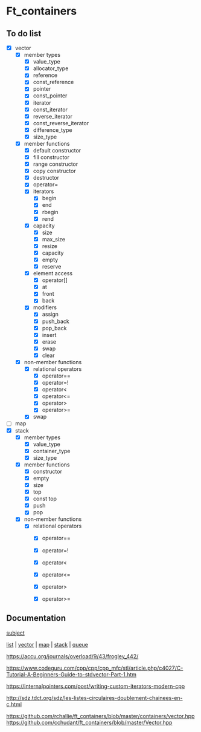 # Ft_containers

## To do list

- [x] vector
    - [x] member types
        - [x] value_type
        - [x] allocator_type
        - [x] reference
        - [x] const_reference
        - [x] pointer
        - [x] const_pointer
        - [x] iterator
        - [x] const_iterator
        - [x] reverse_iterator
        - [x] const_reverse_iterator
        - [x] difference_type
        - [x] size_type
    - [x] member functions
        - [x] default constructor
        - [x] fill constructor
        - [x] range constructor
        - [x] copy constructor
        - [x] destructor
        - [x] operator=
        - [x] iterators
            - [x] begin
            - [x] end
            - [x] rbegin
            - [x] rend
        - [x] capacity
            - [x] size
            - [x] max_size
            - [x] resize
            - [x] capacity
            - [x] empty
            - [x] reserve
        - [x] element access
            - [x] operator[]
            - [x] at
            - [x] front
            - [x] back
        - [x] modifiers
            - [x] assign
            - [x] push_back
            - [x] pop_back
            - [x] insert
            - [x] erase
            - [x] swap
            - [x] clear
    - [x] non-member functions
        - [x] relational operators
            - [x] operator==
            - [x] operator=!
            - [x] operator<
            - [x] operator<=
            - [x] operator>
            - [x] operator>=
        - [x] swap
- [ ] map
- [x] stack
    - [x] member types
        - [x] value_type
        - [x] container_type
        - [x] size_type
    - [x] member functions
        - [x] constructor
        - [x] empty
        - [x] size
        - [x] top
        - [x] const top
        - [x] push
        - [x] pop
    - [x] non-member functions
        - [x] relational operators
            - [x] operator==
            - [x] operator=!
            - [x] operator<
            - [x] operator<=
            - [x] operator>
            - [x] operator>=


## Documentation

[subject](https://cdn.intra.42.fr/pdf/pdf/23886/fr.subject.pdf)

[list](https://www.cplusplus.com/reference/list/list/?kw=list) | [vector](https://www.cplusplus.com/reference/vector/vector/?kw=vector) | [map](https://www.cplusplus.com/reference/map/map/?kw=map) | [stack](https://www.cplusplus.com/reference/stack/stack/?kw=stack) | [queue](https://www.cplusplus.com/reference/queue/queue/?kw=queue)

https://accu.org/journals/overload/9/43/frogley_442/

https://www.codeguru.com/cpp/cpp/cpp_mfc/stl/article.php/c4027/C-Tutorial-A-Beginners-Guide-to-stdvector-Part-1.htm

https://internalpointers.com/post/writing-custom-iterators-modern-cpp

http://sdz.tdct.org/sdz/les-listes-circulaires-doublement-chainees-en-c.html

https://github.com/rchallie/ft_containers/blob/master/containers/vector.hpp
https://github.com/cchudant/ft_containers/blob/master/Vector.hpp